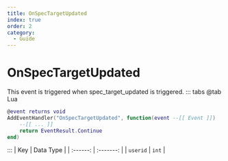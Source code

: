 ```yaml
---
title: OnSpecTargetUpdated
index: true
order: 2
category:
  - Guide
---
```


# OnSpecTargetUpdated
This event is triggered when spec_target_updated is triggered.
::: tabs
@tab Lua
```lua
@event returns void
AddEventHandler("OnSpecTargetUpdated", function(event --[[ Event ]])
    --[[ ... ]]
    return EventResult.Continue
end)
```

:::
|    Key   | Data Type |
| :------: | :-------: |
| `userid` |   `int`   |